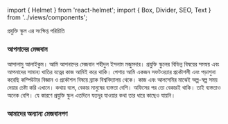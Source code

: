 import { Helmet } from 'react-helmet';
import { Box, Divider, SEO, Text } from '../views/components';

<SEO pageTitle="পরিচিতি" />
<Box maxWidth={960} margin="0 auto" padding={{ xs: 3, sm: 4 }}>

<Text variant="h2" textAlign="center">
  প্রযুক্তি স্কুল এর সংক্ষিপ্ত পরিচিতি
</Text>
<Divider />

### আপনাদের মেজবান

আসালামু আলাইকুম। আমি আপনাদের মেজবান শহীদুল ইসলাম মজুমদার। প্রযুক্তি স্কুলের বিভিন্ন বিষয়ের সমন্বয় এবং আপনাদের সামান্য খাতির যত্নের কাজ আমিই করে থাকি। পেশায় আমি একজন সফটওয়্যার প্রকৌশলী এবং পড়াশুনা করেছি কম্পিউটার বিজ্ঞান ও প্রকৌশল বিষয়ে ব্র্যাক বিশ্ববিদ্যালয় থেকে। কাজ এবং আলসেমির মাঝেই অল্প-স্বল্প সময় দেয়ার চেষ্টা করি এখানে। কথায় বলে, বেকার মানুষের ব্যস্ততা বেশি। অফিসের পর তো বেকারই থাকি। তাই ব্যস্ততাও অনেক বেশি। যে কারণে প্রযুক্তি স্কুল এতদিনে যতদূর যাওয়ার কথা তার ধারে কাছেও যায়নি।

### আমাদের অন্যান্য মেজবানগণ

</Box>
